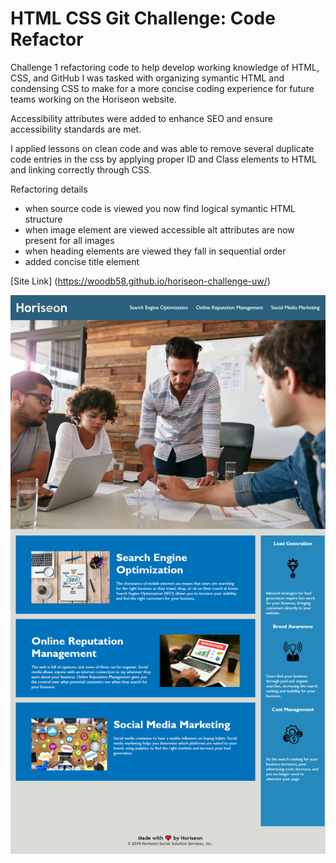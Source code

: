 # HTML CSS Git Challenge: Code Refactor

Challenge 1 refactoring code to help develop working knowledge of HTML, CSS, and GitHub
I was tasked with organizing symantic HTML and condensing CSS to make for a more concise coding experience for future teams working on the Horiseon website.

Accessibility attributes were added to enhance SEO and ensure accessibility standards are met.

I applied lessons on clean code and was able to remove several duplicate code entries in the css by applying proper ID and Class elements to HTML and linking correctly through CSS.

Refactoring details

- when source code is viewed you now find logical symantic HTML structure
- when image element are viewed accessible alt attributes are now present for all images
- when heading elements are viewed they fall in sequential order
- added concise title element

[Site Link] (https://woodb58.github.io/horiseon-challenge-uw/)

![Horiseon Layout](./assets/images/Horiseon-final.png)
